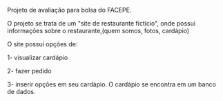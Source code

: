 Projeto de avaliação para bolsa do FACEPE.

O projeto se trata de um "site de restaurante fictício", onde possui informações sobre o restaurante,(quem somos, fotos, cardápio)

O site possui opções de:

1- visualizar cardápio

2- fazer pedido

3- inserir opções em seu cardápio.
O cardápio se encontra em um banco de dados.

